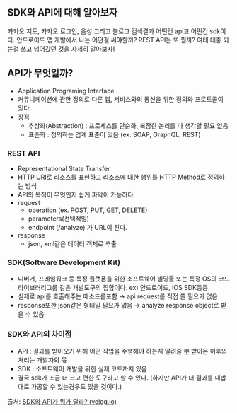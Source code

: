 ## SDK와 API에 대해 알아보자

카카오 지도, 카카오 로그인, 음성 그리고 블로그 검색결과 어떤건 api고 어떤건 sdk이다. 안드로이드 앱 개발에서 나는 어떤걸 써야할까? REST API는 또 뭘까? 여태 대충 되는걸 쓰고 넘어갔던 것을 자세히 알아보자!

## API가 무엇일까?

- Application Programing Interface
- 커뮤니케이션에 관한 정의로 다른 앱, 서비스와의 통신을 위한 정의와 프로토콜이 있다.
- 장점
  - 추상화(Abstraction) : 프로세스를 단순화, 복잠한 논리를 다 생각할 필요 없음
  - 표준화 : 정의하는 업계 표준이 있음 (ex. SOAP, GraphQL, REST)

### REST API

- Representational State Transfer
- HTTP URI로 리소스를 표현하고 리소스에 대한 행위를 HTTP Method로 정의하는 방식
- API의 목적이 무엇인지 쉽게 파악이 가능하다.
- request
  - operation (ex. POST, PUT, GET, DELETE)
  - parameters(선택적임)
  - endpoint (/analyze) 가 URL이 된다.
- response
  - json, xml같은 데이터 객체로 추출

### SDK(Software Development Kit)

- 디버거, 프레임워크 등 특정 플랫폼을 위한 소프트웨어 빌딩툴 또는 특정 OS의 코드 라이브러리그룹 같은 개발도구의 집합이다. ex) 안드로이드, iOS SDK등등
- 실제로 api를 호출해주는 메소드를포함 → api request를 직접 쓸 필요가 없음
- response또한 json같은 형태일 필요가 없음 → analyze response object로 받을 수 있음

### SDK와 API의 차이점

- API : 결과를 받아오기 위해 어떤 작업을 수행해야 하는지 알려줄 뿐 받아온 이후의 처리는 개발자의 몫
- SDK : 소프트웨어 개발을 위한 실제 코드까지 있음
- 결국 sdk가 조금 더 크고 편한 도구라고 할 수 있다. (하지만 API가 더 결과를 내밥대로 가공할 수 있는경우도 있을 것이다.)



출처: [SDK와 API가 뭐가 달라? (velog.io)](https://velog.io/@hacha2011/SDK와-API가-뭐가-달라)